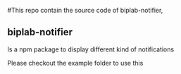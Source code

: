 #This repo contain the source code of biplab-notifier,

## biplab-notifier
Is a npm package to display different kind of notifications

Please checkout the example folder to use this
